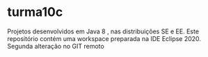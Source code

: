 # turma10c
Projetos desenvolvidos em Java 8 , nas distribuições SE e EE.
Este repositório contém uma workspace preparada na IDE Eclipse 2020.
Segunda alteração no GIT remoto
